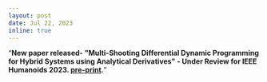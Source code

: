 ```yaml
---
layout: post
date: Jul 22, 2023
inline: true
---
```


<q><b>New paper released- "Multi-Shooting Differential Dynamic Programming for Hybrid Systems using Analytical Derivatives" - Under Review for IEEE Humanoids 2023. [pre-print](https://arxiv.org/abs/2307.12606).

